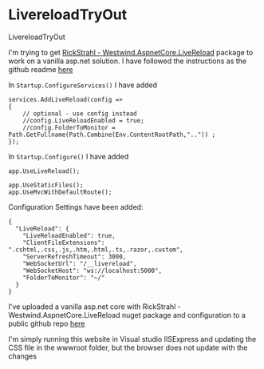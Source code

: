 # LivereloadTryOut
LivereloadTryOut

I'm trying to get [RickStrahl - Westwind.AspnetCore.LiveReload][1] package to work on a vanilla asp.net solution. I have followed the instructions as the github readme [here][1]

In `Startup.ConfigureServices()` I have added

```
services.AddLiveReload(config =>
{
    // optional - use config instead
    //config.LiveReloadEnabled = true;
    //config.FolderToMonitor = Path.GetFullname(Path.Combine(Env.ContentRootPath,"..")) ;
});
```

In `Startup.Configure()` I have added 

```
app.UseLiveReload();

app.UseStaticFiles();
app.UseMvcWithDefaultRoute();
```

Configuration Settings have been added:
```
{
  "LiveReload": {
    "LiveReloadEnabled": true,
    "ClientFileExtensions": ".cshtml,.css,.js,.htm,.html,.ts,.razor,.custom",
    "ServerRefreshTimeout": 3000,
    "WebSocketUrl": "/__livereload",
    "WebSocketHost": "ws://localhost:5000",
    "FolderToMonitor": "~/"
  }
}
```

I've uploaded a vanilla asp.net core with RickStrahl - Westwind.AspnetCore.LiveReload nuget package and configuration to a public github repo [here][2]

I'm simply running this website in Visual studio IISExpress and updating the CSS file in the wwwroot folder, but the browser does not update with the changes


  [1]: https://github.com/RickStrahl/Westwind.AspnetCore.LiveReload
  [2]: https://github.com/hsankala/LivereloadTryOut
